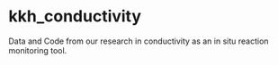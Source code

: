 # kkh_conductivity
Data and Code from our research in conductivity as an in situ reaction monitoring tool.
